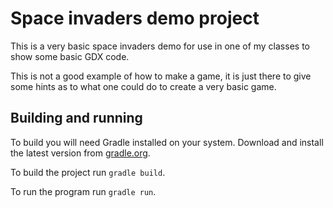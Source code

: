 # Space invaders demo project

This is a very basic space invaders demo for use in one of my classes to show some basic GDX code.

This is not a good example of how to make a game, it is just there to give some hints as to what one could do to create a very basic game.

## Building and running

To build you will need Gradle installed on your system. Download and install the latest version from [gradle.org](https://gradle.org/).

To build the project run `gradle build`.

To run the program run `gradle run`.
